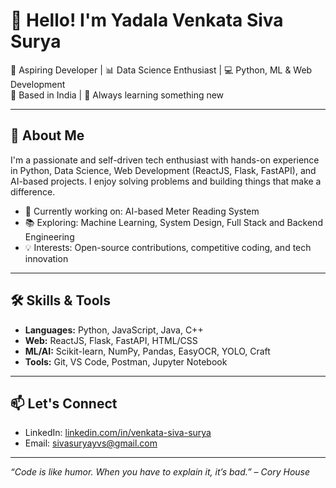 # 👋 Hello! I'm Yadala Venkata Siva Surya

🎯 Aspiring Developer | 📊 Data Science Enthusiast | 💻 Python, ML & Web Development  
📍 Based in India | 🌱 Always learning something new

---

## 🚀 About Me

I'm a passionate and self-driven tech enthusiast with hands-on experience in Python, Data Science, Web Development (ReactJS, Flask, FastAPI), and AI-based projects. I enjoy solving problems and building things that make a difference.

- 🔭 Currently working on: AI-based Meter Reading System
- 📚 Exploring: Machine Learning, System Design, Full Stack and Backend Engineering
- 💡 Interests: Open-source contributions, competitive coding, and tech innovation

---

## 🛠️ Skills & Tools

- **Languages:** Python, JavaScript, Java, C++
- **Web:** ReactJS, Flask, FastAPI, HTML/CSS
- **ML/AI:** Scikit-learn, NumPy, Pandas, EasyOCR, YOLO, Craft
- **Tools:** Git, VS Code, Postman, Jupyter Notebook

---

## 📫 Let's Connect

- LinkedIn: [linkedin.com/in/venkata-siva-surya](https://www.linkedin.com/in/yadala-venkata-siva-surya-1a1a3b256/)
- Email: sivasuryayvs@gmail.com
<!-- - Portfolio: [sivasurya.dev](https://sivasurya.dev) *(replace with your link)* -->

---

_“Code is like humor. When you have to explain it, it’s bad.” – Cory House_
